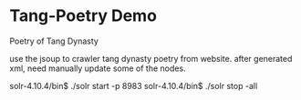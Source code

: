 # Tang-Poetry Demo

Poetry of Tang Dynasty

use the jsoup to crawler tang dynasty poetry from website. after generated xml, need manually update some of the nodes.

solr-4.10.4/bin$ ./solr start -p 8983
solr-4.10.4/bin$ ./solr stop -all
